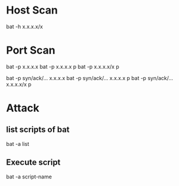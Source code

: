 # Host Scan

bat -h x.x.x.x/x

# Port Scan

bat -p x.x.x.x
bat -p x.x.x.x p
bat -p x.x.x.x/x p


bat -p syn/ack/... x.x.x.x
bat -p syn/ack/... x.x.x.x p
bat -p syn/ack/... x.x.x.x/x p

# Attack

## list scripts of bat

bat -a list

## Execute script

bat -a script-name
